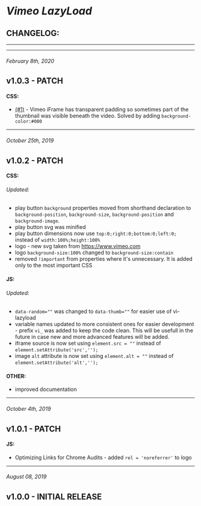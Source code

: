 # *Vimeo LazyLoad*
## CHANGELOG:


********************************************************************************
********************************************************************************
###### February 8th, 2020
## v1.0.3 - PATCH

#### CSS:
- [(#1)](https://github.com/the-muda-organization/vimeo-lazyload/issues/1) - Vimeo iFrame has transparent padding so sometimes part of the thumbnail was visible beneath the video. Solved by adding `background-color:#000`


********************************************************************************
###### October 25th, 2019
## v1.0.2 - PATCH

#### CSS:

###### Updated:
- play button `background` properties moved from shorthand declaration to `background-position`, `background-size`, `background-position` and `background-image`.
- play button svg was minified
- play button dimensions now use `top:0;right:0;bottom:0;left:0;` instead of `width:100%;height:100%`
- logo - new svg taken from https://www.vimeo.com
- logo `background-size:100%` changed to `background-size:contain`
- removed `!important` from properties where it's unnecessary. It is added only to the most important CSS


#### JS:

###### Updated:
- `data-random=""` was changed to `data-thumb=""` for easier use of vi-lazyload
- variable names updated to more consistent ones for easier development - prefix `vi_` was added to keep the code clean. This will be usefull in the future in case new and more advanced features will be added.
- iframe source is now set using `element.src = ""` instead of `element.setAttribute('src','');`
- image `alt` attribute is now set using `element.alt = ""` instead of `element.setAttribute('alt','');`


#### OTHER:
- improved documentation


********************************************************************************
###### October 4th, 2019
## v1.0.1 - PATCH

#### JS:
- Optimizing Links for Chrome Audits - added `rel = 'noreferrer'` to logo


********************************************************************************
###### August 08, 2019
## v1.0.0 - INITIAL RELEASE
